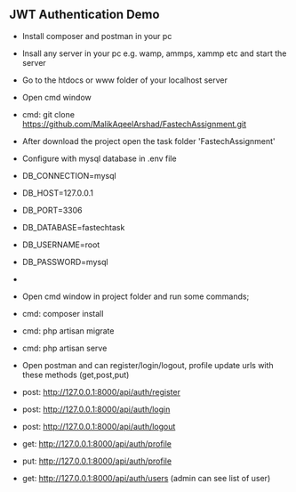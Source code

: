 ## JWT Authentication Demo
- Install composer and postman in your pc
- Insall any server in your pc e.g. wamp, ammps, xammp etc and start the server
- Go to the htdocs or www folder of your localhost server
- Open cmd window
- cmd: git clone https://github.com/MalikAqeelArshad/FastechAssignment.git
- After download the project open the task folder 'FastechAssignment'
- Configure with mysql database in .env file
- DB_CONNECTION=mysql
- DB_HOST=127.0.0.1
- DB_PORT=3306
- DB_DATABASE=fastechtask
- DB_USERNAME=root
- DB_PASSWORD=mysql
- 
- Open cmd window in project folder and run some commands;
- cmd: composer install
- cmd: php artisan migrate
- cmd: php artisan serve

- Open postman and can register/login/logout, profile update urls with these methods (get,post,put)
- post: http://127.0.0.1:8000/api/auth/register
- post: http://127.0.0.1:8000/api/auth/login
- post: http://127.0.0.1:8000/api/auth/logout
- get: http://127.0.0.1:8000/api/auth/profile
- put: http://127.0.0.1:8000/api/auth/profile
- get: http://127.0.0.1:8000/api/auth/users (admin can see list of user)
